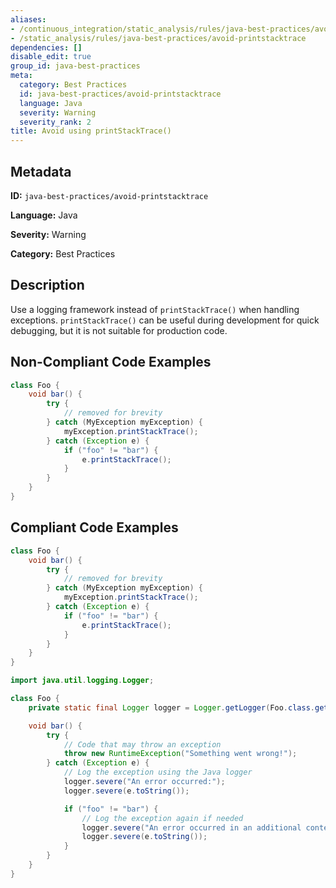 ```yaml
---
aliases:
- /continuous_integration/static_analysis/rules/java-best-practices/avoid-printstacktrace
- /static_analysis/rules/java-best-practices/avoid-printstacktrace
dependencies: []
disable_edit: true
group_id: java-best-practices
meta:
  category: Best Practices
  id: java-best-practices/avoid-printstacktrace
  language: Java
  severity: Warning
  severity_rank: 2
title: Avoid using printStackTrace()
---
```

<!--  SOURCED FROM https://github.com/DataDog/datadog-static-analyzer-rule-docs -->


## Metadata
**ID:** `java-best-practices/avoid-printstacktrace`

**Language:** Java

**Severity:** Warning

**Category:** Best Practices

## Description
Use a logging framework instead of `printStackTrace()` when handling exceptions. `printStackTrace()` can be useful during development for quick debugging, but it is not suitable for production code.

## Non-Compliant Code Examples
```java
class Foo {
    void bar() {
        try {
            // removed for brevity
        } catch (MyException myException) {
            myException.printStackTrace();
        } catch (Exception e) {
            if ("foo" != "bar") {
                e.printStackTrace();               
            }
        }
    }
}
```

## Compliant Code Examples
```java
class Foo {
    void bar() {
        try {
            // removed for brevity
        } catch (MyException myException) {
            myException.printStackTrace();
        } catch (Exception e) {
            if ("foo" != "bar") {
                e.printStackTrace();               
            }
        }
    }
}


```

```java
import java.util.logging.Logger;

class Foo {
    private static final Logger logger = Logger.getLogger(Foo.class.getName());

    void bar() {
        try {
            // Code that may throw an exception
            throw new RuntimeException("Something went wrong!");
        } catch (Exception e) {
            // Log the exception using the Java logger
            logger.severe("An error occurred:");
            logger.severe(e.toString());

            if ("foo" != "bar") {
                // Log the exception again if needed
                logger.severe("An error occurred in an additional context:");
                logger.severe(e.toString());
            }
        }
    }
}
```
